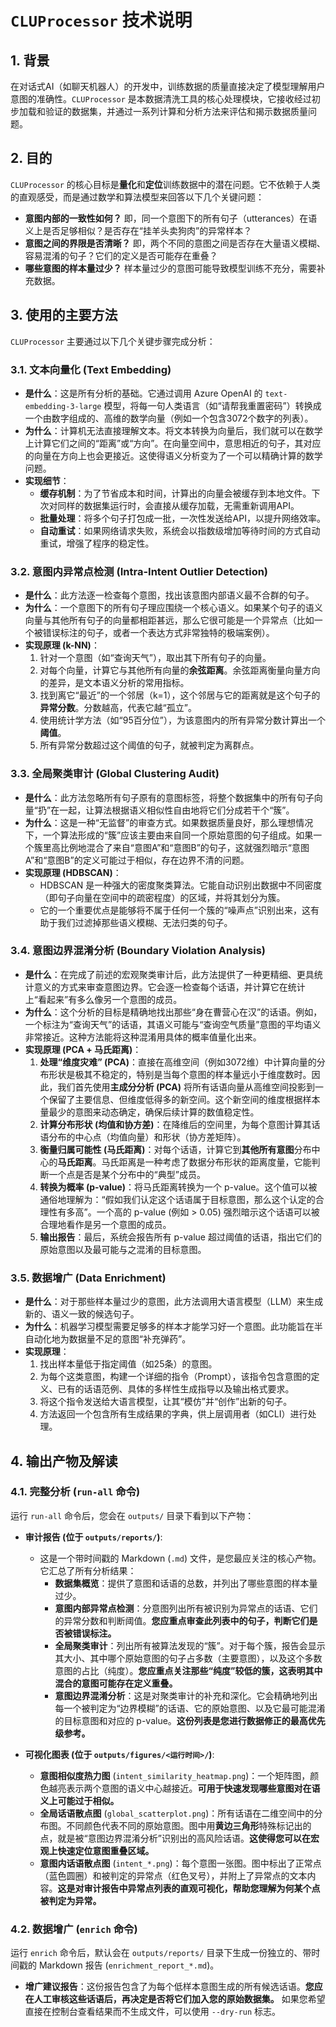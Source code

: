 # `CLUProcessor` 技术说明

## 1. 背景

在对话式AI（如聊天机器人）的开发中，训练数据的质量直接决定了模型理解用户意图的准确性。`CLUProcessor` 是本数据清洗工具的核心处理模块，它接收经过初步加载和验证的数据集，并通过一系列计算和分析方法来评估和揭示数据质量问题。

## 2. 目的

`CLUProcessor` 的核心目标是**量化**和**定位**训练数据中的潜在问题。它不依赖于人类的直观感受，而是通过数学和算法模型来回答以下几个关键问题：

-   **意图内部的一致性如何？** 即，同一个意图下的所有句子（utterances）在语义上是否足够相似？是否存在“挂羊头卖狗肉”的异常样本？
-   **意图之间的界限是否清晰？** 即，两个不同的意图之间是否存在大量语义模糊、容易混淆的句子？它们的定义是否可能存在重叠？
-   **哪些意图的样本量过少？** 样本量过少的意图可能导致模型训练不充分，需要补充数据。

## 3. 使用的主要方法

`CLUProcessor` 主要通过以下几个关键步骤完成分析：

### 3.1. 文本向量化 (Text Embedding)

-   **是什么**：这是所有分析的基础。它通过调用 Azure OpenAI 的 `text-embedding-3-large` 模型，将每一句人类语言（如“请帮我重置密码”）转换成一个由数字组成的、高维的数学向量（例如一个包含3072个数字的列表）。
-   **为什么**：计算机无法直接理解文本。将文本转换为向量后，我们就可以在数学上计算它们之间的“距离”或“方向”。在向量空间中，意思相近的句子，其对应的向量在方向上也会更接近。这使得语义分析变为了一个可以精确计算的数学问题。
-   **实现细节**：
    -   **缓存机制**：为了节省成本和时间，计算出的向量会被缓存到本地文件。下次对同样的数据集运行时，会直接从缓存加载，无需重新调用API。
    -   **批量处理**：将多个句子打包成一批，一次性发送给API，以提升网络效率。
    -   **自动重试**：如果网络请求失败，系统会以指数级增加等待时间的方式自动重试，增强了程序的稳定性。

### 3.2. 意图内异常点检测 (Intra-Intent Outlier Detection)

-   **是什么**：此方法逐一检查每个意图，找出该意图内部语义最不合群的句子。
-   **为什么**：一个意图下的所有句子理应围绕一个核心语义。如果某个句子的语义向量与其他所有句子的向量都相距甚远，那么它很可能是一个异常点（比如一个被错误标注的句子，或者一个表达方式非常独特的极端案例）。
-   **实现原理 (k-NN)**：
    1.  针对一个意图（如“查询天气”），取出其下所有句子的向量。
    2.  对每个向量，计算它与其他所有向量的**余弦距离**。余弦距离衡量向量方向的差异，是文本语义分析的常用指标。
    3.  找到离它“最近”的一个邻居（k=1），这个邻居与它的距离就是这个句子的**异常分数**。分数越高，代表它越“孤立”。
    4.  使用统计学方法（如“95百分位”），为该意图内的所有异常分数计算出一个**阈值**。
    5.  所有异常分数超过这个阈值的句子，就被判定为离群点。

### 3.3. 全局聚类审计 (Global Clustering Audit)

-   **是什么**：此方法忽略所有句子原有的意图标签，将整个数据集中的所有句子向量“扔”在一起，让算法根据语义相似性自由地将它们分成若干个“簇”。
-   **为什么**：这是一种“无监督”的审查方式。如果数据质量良好，那么理想情况下，一个算法形成的“簇”应该主要由来自同一个原始意图的句子组成。如果一个簇里高比例地混合了来自“意图A”和“意图B”的句子，这就强烈暗示“意图A”和“意图B”的定义可能过于相似，存在边界不清的问题。
-   **实现原理 (HDBSCAN)**：
    -   HDBSCAN 是一种强大的密度聚类算法。它能自动识别出数据中不同密度（即句子向量在空间中的疏密程度）的区域，并将其划分为簇。
    -   它的一个重要优点是能够将不属于任何一个簇的“噪声点”识别出来，这有助于我们过滤掉那些语义模糊、无法归类的句子。

### 3.4. 意图边界混淆分析 (Boundary Violation Analysis)

-   **是什么**：在完成了前述的宏观聚类审计后，此方法提供了一种更精细、更具统计意义的方式来审查意图边界。它会逐一检查每个话语，并计算它在统计上“看起来”有多么像另一个意图的成员。
-   **为什么**：这个分析的目标是精确地找出那些“身在曹营心在汉”的话语。例如，一个标注为“查询天气”的话语，其语义可能与“查询空气质量”意图的平均语义非常接近。这种方法能将这种混淆用具体的概率值量化出来。
-   **实现原理 (PCA + 马氏距离)**：
    1.  **处理“维度灾难” (PCA)**：直接在高维空间（例如3072维）中计算向量的分布形状是极其不稳定的，特别是当每个意图的样本量远小于维度数时。因此，我们首先使用**主成分分析 (PCA)** 将所有话语向量从高维空间投影到一个保留了主要信息、但维度低得多的新空间。这个新空间的维度根据样本量最少的意图来动态确定，确保后续计算的数值稳定性。
    2.  **计算分布形状 (均值和协方差)**：在降维后的空间里，为每个意图计算其话语分布的中心点（均值向量）和形状（协方差矩阵）。
    3.  **衡量归属可能性 (马氏距离)**：对每个话语，计算它到**其他所有意图**分布中心的**马氏距离**。马氏距离是一种考虑了数据分布形状的距离度量，它能判断一个点是否是某个分布中的“典型”成员。
    4.  **转换为概率 (p-value)**：将马氏距离转换为一个 p-value。这个值可以被通俗地理解为：“假如我们认定这个话语属于目标意图，那么这个认定的合理性有多高”。一个高的 p-value (例如 > 0.05) 强烈暗示这个话语可以被合理地看作是另一个意图的成员。
    5.  **输出报告**：最后，系统会报告所有 p-value 超过阈值的话语，指出它们的原始意图以及最可能与之混淆的目标意图。

### 3.5. 数据增广 (Data Enrichment)

-   **是什么**：对于那些样本量过少的意图，此方法调用大语言模型（LLM）来生成新的、语义一致的候选句子。
-   **为什么**：机器学习模型需要足够多的样本才能学习好一个意图。此功能旨在半自动化地为数据量不足的意图“补充弹药”。
-   **实现原理**：
    1.  找出样本量低于指定阈值（如25条）的意图。
    2.  为每个这类意图，构建一个详细的指令（Prompt），该指令包含意图的定义、已有的话语范例、具体的多样性生成指导以及输出格式要求。
    3.  将这个指令发送给大语言模型，让其“模仿”并“创作”出新的句子。
    4.  方法返回一个包含所有生成结果的字典，供上层调用者（如CLI）进行处理。

## 4. 输出产物及解读

### 4.1. 完整分析 (`run-all` 命令)

运行 `run-all` 命令后，您会在 `outputs/` 目录下看到以下产物：

-   **审计报告 (位于 `outputs/reports/`)**:
    -   这是一个带时间戳的 Markdown (`.md`) 文件，是您最应关注的核心产物。它汇总了所有分析结果：
        -   **数据集概览**：提供了意图和话语的总数，并列出了哪些意图的样本量过少。
        -   **意图内部异常点检测**：分意图列出所有被识别为异常点的话语、它们的异常分数和判断阈值。**您应重点审查此列表中的句子，判断它们是否被错误标注。**
        -   **全局聚类审计**：列出所有被算法发现的“簇”。对于每个簇，报告会显示其大小、其中哪个原始意图的句子占多数（主要意图），以及这个多数意图的占比（纯度）。**您应重点关注那些“纯度”较低的簇，这表明其中混合的意图可能存在定义重叠。**
        -   **意图边界混淆分析**：这是对聚类审计的补充和深化。它会精确地列出每一个被判定为“边界模糊”的话语、它的原始意图、以及它最可能混淆的目标意图和对应的 p-value。**这份列表是您进行数据修正的最高优先级参考。**

-   **可视化图表 (位于 `outputs/figures/<运行时间>/`)**:
    -   **意图相似度热力图** (`intent_similarity_heatmap.png`)：一个矩阵图，颜色越亮表示两个意图的语义中心越接近。**可用于快速发现哪些意图对在语义上可能过于相似。**
    -   **全局话语散点图** (`global_scatterplot.png`)：所有话语在二维空间中的分布图。不同颜色代表不同的原始意图。图中用**黄边三角形**特殊标记出的点，就是被“意图边界混淆分析”识别出的高风险话语。**这使得您可以在宏观上快速定位意图重叠区域。**
    -   **意图内话语散点图** (`intent_*.png`)：每个意图一张图。图中标出了正常点（蓝色圆圈）和被判定的异常点（红色叉号），并附上了异常点的文本内容。**这是对审计报告中异常点列表的直观可视化，帮助您理解为何某个点被判定为异常。**

### 4.2. 数据增广 (`enrich` 命令)

运行 `enrich` 命令后，默认会在 `outputs/reports/` 目录下生成一份独立的、带时间戳的 Markdown 报告 (`enrichment_report_*.md`)。

-   **增广建议报告**：这份报告包含了为每个低样本意图生成的所有候选话语。**您应在人工审核这些话语后，再决定是否将它们加入您的原始数据集。** 如果您希望直接在控制台查看结果而不生成文件，可以使用 `--dry-run` 标志。
